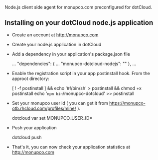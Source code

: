 Node.js client side agent for monupco.com preconfigured for dotCloud.


Installing on your dotCloud node.js application
----------------------------------------------

- Create an account at http://monupco.com

- Create your node.js application in dotCloud

- Add a dependency in your application's package.json file

    ...
    "dependencies": {
        ...
        "monupco-dotcloud-nodejs": ""
    },
    ...

- Enable the registration script in your app postinstall hook. From the approot directory:


	[ ! -f postinstall ] && echo '#!/bin/sh' > postinstall && chmod +x postinstall
	echo '`npm bin`/monupco-dotcloud' >> postinstall


- Set your monupco user id ( you can get it from https://monupco-otb.rhcloud.com/profiles/mine/ ).

	dotcloud var set <app name> MONUPCO_USER_ID=<Your monupco user id>


- Push your application

	dotcloud push <app name>

- That's it, you can now check your application statistics at http://monupco.com
